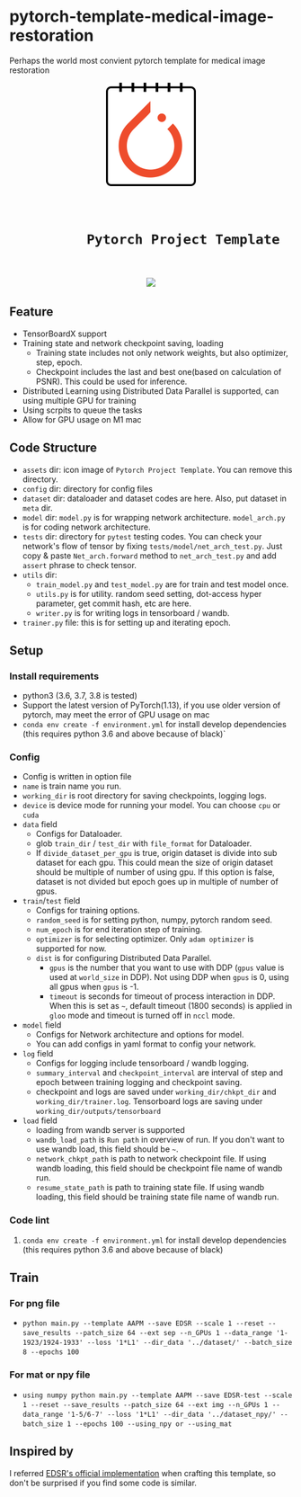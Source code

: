# pytorch-template-medical-image-restoration
Perhaps the world most convient pytorch template for medical image restoration
<div align="center">
    <img src="assets/icon.png"/>
    <h1><code>
        Pytorch Project Template
    </h1></code>
    <p>
        <img src="https://img.shields.io/github/license/stefenmax/pytorch-template-medical-image-restoration"/>
    </p>
</div>

## Feature

- TensorBoardX support
- Training state and network checkpoint saving, loading
    - Training state includes not only network weights, but also optimizer, step, epoch.
    - Checkpoint includes the last and best one(based on calculation of PSNR). This could be used for inference. 
- Distributed Learning using Distributed Data Parallel is supported, can using multiple GPU for training
- Using scrpits to queue the tasks
- Allow for GPU usage on M1 mac

## Code Structure

- `assets` dir: icon image of `Pytorch Project Template`. You can remove this directory.
- `config` dir: directory for config files
- `dataset` dir: dataloader and dataset codes are here. Also, put dataset in `meta` dir.
- `model` dir: `model.py` is for wrapping network architecture. `model_arch.py` is for coding network architecture.
- `tests` dir: directory for `pytest` testing codes. You can check your network's flow of tensor by fixing `tests/model/net_arch_test.py`. 
Just copy & paste `Net_arch.forward` method to  `net_arch_test.py` and add `assert` phrase to check tensor.
- `utils` dir:
    - `train_model.py` and `test_model.py` are for train and test model once.
    - `utils.py` is for utility. random seed setting, dot-access hyper parameter, get commit hash, etc are here. 
    - `writer.py` is for writing logs in tensorboard / wandb.
- `trainer.py` file: this is for setting up and iterating epoch.

## Setup

### Install requirements

- python3 (3.6, 3.7, 3.8 is tested)
- Support the latest version of PyTorch(1.13), if you use older version of pytorch, may meet the error of GPU usage on mac
- `conda env create -f environment.yml` for install develop dependencies (this requires python 3.6 and above because of black)`

### Config

- Config is written in option file
- `name` is train name you run.
- `working_dir` is root directory for saving checkpoints, logging logs.
- `device` is device mode for running your model. You can choose `cpu` or `cuda`
- `data` field
    - Configs for Dataloader.
    - glob `train_dir` / `test_dir` with `file_format` for Dataloader.
    - If `divide_dataset_per_gpu` is true, origin dataset is divide into sub dataset for each gpu. 
    This could mean the size of origin dataset should be multiple of number of using gpu.
    If this option is false, dataset is not divided but epoch goes up in multiple of number of gpus.
- `train`/`test` field
    - Configs for training options.
    - `random_seed` is for setting python, numpy, pytorch random seed.
    - `num_epoch` is for end iteration step of training.
    - `optimizer` is for selecting optimizer. Only `adam optimizer` is supported for now.
    - `dist` is for configuring Distributed Data Parallel.
        - `gpus` is the number that you want to use with DDP (`gpus` value is used at `world_size` in DDP).
        Not using DDP when `gpus` is 0, using all gpus when `gpus` is -1.
        - `timeout` is seconds for timeout of process interaction in DDP.
        When this is set as `~`, default timeout (1800 seconds) is applied in `gloo` mode and timeout is turned off in `nccl` mode.
- `model` field
    - Configs for Network architecture and options for model.
    - You can add configs in yaml format to config your network.
- `log` field
    - Configs for logging include tensorboard / wandb logging. 
    - `summary_interval` and `checkpoint_interval` are interval of step and epoch between training logging and checkpoint saving.
    - checkpoint and logs are saved under `working_dir/chkpt_dir` and `working_dir/trainer.log`. Tensorboard logs are saving under `working_dir/outputs/tensorboard`
- `load` field
    - loading from wandb server is supported
    - `wandb_load_path` is `Run path` in overview of run. If you don't want to use wandb load, this field should be `~`.
    - `network_chkpt_path` is path to network checkpoint file.
    If using wandb loading, this field should be checkpoint file name of wandb run.
    - `resume_state_path` is path to training state file.
    If using wandb loading, this field should be training state file name of wandb run.

### Code lint

1. `conda env create -f environment.yml` for install develop dependencies (this requires python 3.6 and above because of black)


## Train
### For png file
- `python main.py --template AAPM --save EDSR --scale 1 --reset --save_results --patch_size 64 --ext sep --n_GPUs 1 --data_range '1-1923/1924-1933' --loss '1*L1' --dir_data '../dataset/' --batch_size 8 --epochs 100`
### For mat or npy file
- `using numpy
python main.py --template AAPM --save EDSR-test --scale 1 --reset --save_results --patch_size 64 --ext img --n_GPUs 1 --data_range '1-5/6-7' --loss '1*L1' --dir_data '../dataset_npy/' --batch_size 1 --epochs 100 --using_npy or --using_mat`

## Inspired by

I referred [EDSR's official implementation](https://github.com/sanghyun-son/EDSR-PyTorch) when crafting this template, so don't be surprised if you find some code is similar.
